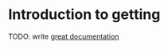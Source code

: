 # Introduction to getting

TODO: write [great documentation](http://jacobian.org/writing/what-to-write/)
